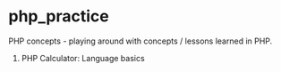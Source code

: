 # php_practice
PHP concepts - playing around with concepts / lessons learned in PHP.

1. PHP Calculator: Language basics
